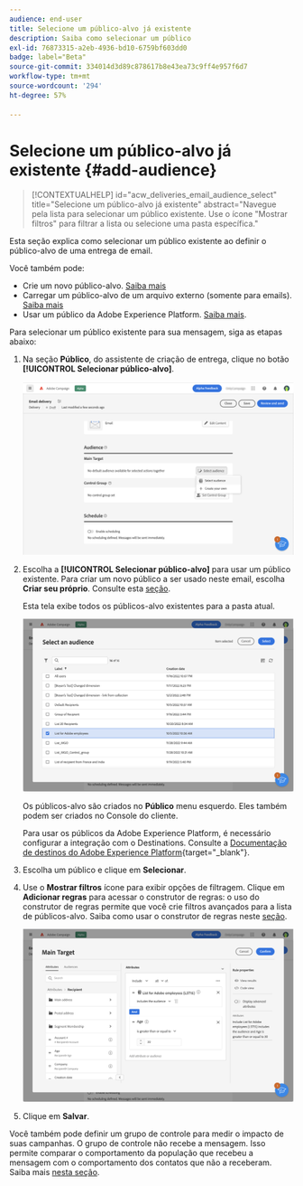 ```yaml
---
audience: end-user
title: Selecione um público-alvo já existente
description: Saiba como selecionar um público
exl-id: 76873315-a2eb-4936-bd10-6759bf603dd0
badge: label="Beta"
source-git-commit: 334014d3d89c878617b8e43ea73c9ff4e957f6d7
workflow-type: tm+mt
source-wordcount: '294'
ht-degree: 57%

---
```



# Selecione um público-alvo já existente {#add-audience}

>[!CONTEXTUALHELP]
>id="acw_deliveries_email_audience_select"
>title="Selecione um público-alvo já existente"
>abstract="Navegue pela lista para selecionar um público existente. Use o ícone &quot;Mostrar filtros&quot; para filtrar a lista ou selecione uma pasta específica."

Esta seção explica como selecionar um público existente ao definir o público-alvo de uma entrega de email.

Você também pode:

* Crie um novo público-alvo. [Saiba mais](segment-builder.md)
* Carregar um público-alvo de um arquivo externo (somente para emails). [Saiba mais](file-audience.md)
* Usar um público da Adobe Experience Platform. [Saiba mais](aep-audience.md).


Para selecionar um público existente para sua mensagem, siga as etapas abaixo:

1. Na seção **Público**, do assistente de criação de entrega, clique no botão **[!UICONTROL Selecionar público-alvo]**.

   ![](assets/create-audience.png)

1. Escolha a **[!UICONTROL Selecionar público-alvo]** para usar um público existente. Para criar um novo público a ser usado neste email, escolha **Criar seu próprio**. Consulte esta [seção](segment-builder.md).

   Esta tela exibe todos os públicos-alvo existentes para a pasta atual.

   ![](assets/create-audience2.png)

   Os públicos-alvo são criados no **Público** menu esquerdo. Eles também podem ser criados no Console do cliente.

   Para usar os públicos da Adobe Experience Platform, é necessário configurar a integração com o Destinations. Consulte a [Documentação de destinos do Adobe Experience Platform](https://experienceleague.adobe.com/docs/experience-platform/destinations/home.html?lang=pt-BR){target="_blank"}.

1. Escolha um público e clique em **Selecionar**.
1. Use o **Mostrar filtros** ícone para exibir opções de filtragem. Clique em **Adicionar regras** para acessar o construtor de regras: o uso do construtor de regras permite que você crie filtros avançados para a lista de públicos-alvo. Saiba como usar o construtor de regras neste [seção](segment-builder.md).

   ![](assets/create-audience4.png)

1. Clique em **Salvar**.

Você também pode definir um grupo de controle para medir o impacto de suas campanhas. O grupo de controle não recebe a mensagem. Isso permite comparar o comportamento da população que recebeu a mensagem com o comportamento dos contatos que não a receberam. Saiba mais [nesta seção](control-group.md).